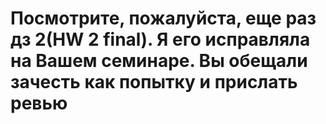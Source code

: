 # Посмотрите, пожалуйста, еще раз дз 2(HW 2 final). Я его исправляла на Вашем семинаре. Вы обещали зачесть как попытку и прислать ревью
